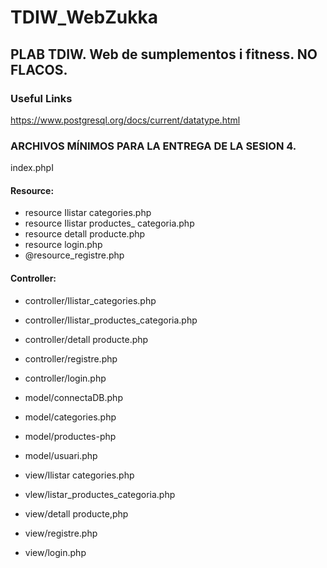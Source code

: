 # TDIW_WebZukka
## PLAB TDIW. Web de sumplementos i fitness. NO FLACOS.
### Useful Links
https://www.postgresql.org/docs/current/datatype.html


### ARCHIVOS MÍNIMOS PARA LA ENTREGA DE LA SESION 4.

index.phpI
#### Resource:
 - resource Ilistar categories.php
 - resource Ilistar productes_ categoria.php
 - resource detall producte.php
 - resource login.php
 - @resource_registre.php

#### Controller:
 - controller/Ilistar_categories.php
 - controller/Ilistar_productes_categoria.php
 - controller/detall producte.php
 - controller/registre.php
 - controller/login.php

 - model/connectaDB.php
 - model/categories.php
 - model/productes-php
 - model/usuari.php


 - view/Ilistar categories.php
 - vlew/listar_productes_categoria.php
 - view/detall producte,php
 - view/registre.php
 - view/login.php

